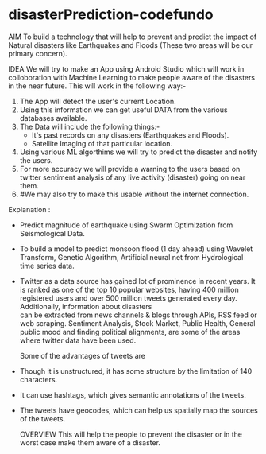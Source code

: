# disasterPrediction-codefundo

AIM
To build a technology that will help to prevent and predict the impact of Natural disasters like Earthquakes and Floods (These two areas will be our primary concern).

IDEA
We will try to make an App using Android Studio which will work in colloboration with Machine Learning to make people aware of the disasters in the near future.
This will work in the following way:-
  1)	The App will detect the user's current Location.
  2)	Using this information we can get useful DATA from the various databases available.
  3)	The Data will include the following things:-
		   - It's past records on any disasters (Earthquakes and Floods).
		   - Satellite Imaging of that particular location.
  4)	Using various ML algorthims we will try to predict the disaster and notify the users.
  5)	For more accuracy we will provide a warning to the users based on twitter sentiment analysis of any live activity (disaster) going 	   on near them.
  6)	#We may also try to make this usable without the internet connection.
  
  Explanation :
 - Predict magnitude of earthquake using Swarm Optimization from Seismological Data.   
 - To build a model to predict monsoon flood (1 day ahead) using Wavelet Transform, Genetic Algorithm, Artificial neural net 
   from Hydrological time series data. 
 - Twitter as a data source has gained lot of prominence in recent years. It is ranked as one of the top 10 popular 
   websites, having 400 million registered users and over 500 million tweets generated every day. Additionally, information about disasters      
   can be extracted from news channels & blogs through APIs, RSS feed or web scraping.
   Sentiment Analysis, Stock Market, Public Health, General public mood and finding political alignments, are some of the areas where
   twitter data have been used.
   
   Some of the advantages of tweets are 	
 - Though it is unstructured,  it has some structure by the limitation of 140 characters.
 - It can use hashtags, which gives semantic annotations of the tweets. 
 - The tweets have geocodes, which can help us spatially map the sources of the tweets. 
  

	OVERVIEW
	This will help the people to prevent the disaster or in the worst case make them aware of a disaster.
